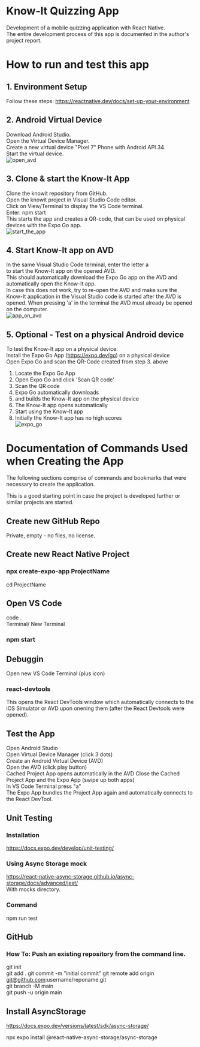# Know-It Quizzing App #
Development of a mobile quizzing application with React Native.  
The entire development process of this app is documented in the author's project report.  

# How to run and test this app #

## 1. Environment Setup ##
Follow these steps: https://reactnative.dev/docs/set-up-your-environment  

## 2. Android Virtual Device ##
Download Android Studio.  
Open the Virtual Device Manager.  
Create a new virtual device "Pixel 7" Phone with Android API 34.  
Start the virtual device.  
![open_avd](https://github.com/swbergmann/knowit/assets/52543581/93618e72-d728-43d0-a45e-0fef2b1a3968)  

## 3. Clone & start the Know-It App ##
Clone the knowit repository from GitHub.  
Open the knowit project in Visual Studio Code editor.  
Click on View/Terminal to display the VS Code terminal.  
Enter: npm start  
This starts the app and creates a QR-code, that can be used on physical devices with the Expo Go app.  
![start_the_app](https://github.com/swbergmann/knowit/assets/52543581/30150a00-5819-4c27-82a5-db628cd95dd5)  

## 4. Start Know-It app on AVD ##
In the same Visual Studio Code terminal, enter the letter a  
to start the Know-It app on the opened AVD.  
This should automatically download the Expo Go app on the AVD and automatically open the Know-It app.  
In case this does not work, try to re-open the AVD and make sure the Know-It application in the Visual Studio code is started after the AVD is opened. When pressing 'a' in the terminal the AVD must already be opened on the computer.  
![app_on_avd](https://github.com/swbergmann/knowit/assets/52543581/4cd9b9f7-d611-4702-bab7-09ac0cfb3981)

## 5. Optional - Test on a physical Android device ##
To test the Know-It app on a physical device:  
Install the Expo Go App (https://expo.dev/go) on a physical device  
Open Expo Go and scan the QR-Code created from step 3. above 
1. Locate the Expo Go App  
2. Open Expo Go and click 'Scan QR code'  
3. Scan the QR code  
4. Expo Go automatically downloads 
5. and builds the Know-It app on the physical device
6. The Know-It app opens automatically
7. Start using the Know-It app
8. Initially the Know-It app has no high scores  
![expo_go](https://github.com/swbergmann/knowit/assets/52543581/10e88d67-916b-4702-8346-8ba465f9f6e1)




















# Documentation of Commands Used when Creating the App #
The following sections comprise of commands and bookmarks
that were necessary to create the application.

This is a good starting point in case the project is developed further or similar projects are started.

## Create new GitHub Repo ##
Private, empty - no files, no license.

## Create new React Native Project ##
### npx create-expo-app ProjectName ###
cd ProjectName

## Open VS Code ##
code .  
Terminal/ New Terminal  
### npm start ###

## Debuggin ##
Open new VS Code Terminal (plus icon)
### react-devtools ###
This opens the React DevTools window which automatically connects to the iOS Simulator or AVD upon onening them (after the React Devtools were opened).

## Test the App ##
Open Android Studio  
Open Virtual Device Manager (click 3 dots)  
Create an Android Virtual Device (AVD)  
Open the AVD (click play button)  
Cached Project App opens automatically in the AVD
Close the Cached Project App and the Expo App (swipe up both apps)  
In VS Code Terminal press "a"  
The Expo App bundles the Project App again and automatically connects to the React DevTool.

## Unit Testing ##
### Installation ###
https://docs.expo.dev/develop/unit-testing/

### Using Async Storage mock ###
https://react-native-async-storage.github.io/async-storage/docs/advanced/jest/  
With mocks directory.

### Command ###
npm run test

## GitHub ##
### How To: Push an existing repository from the command line. ###
git init  
git add .
git commit -m "initial commit"
git remote add origin git@github.com:username/reponame.git  
git branch -M main  
git push -u origin main  

## Install AsyncStorage ##
https://docs.expo.dev/versions/latest/sdk/async-storage/  

npx expo install @react-native-async-storage/async-storage  

